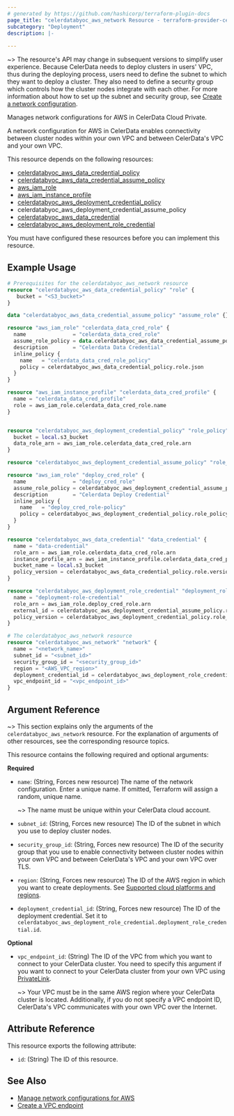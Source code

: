 ```yaml
---
# generated by https://github.com/hashicorp/terraform-plugin-docs
page_title: "celerdatabyoc_aws_network Resource - terraform-provider-celerdatabyoc"
subcategory: "Deployment"
description: |-
  
---
```


~> The resource's API may change in subsequent versions to simplify user experience.
Because CelerData needs to deploy clusters in users' VPC, thus during the deploying process, users need to define the subnet to which they want to deploy a cluster. They also need to define a security group which controls how the cluster nodes integrate with each other. For more information about how to set up the subnet and security group, see [Create a network configuration](https://docs.celerdata.com/en-us/main/cloud_settings/aws_cloud_settings/manage_aws_network_configurations#create-a-network-configuration).

Manages network configurations for AWS in CelerData Cloud Private.

A network configuration for AWS in CelerData enables connectivity between cluster nodes within your own VPC and between CelerData's VPC and your own VPC.

This resource depends on the following resources:

- [celerdatabyoc_aws_data_credential_policy](../resources/aws_data_credential_policy.md)
- [celerdatabyoc_aws_data_credential_assume_policy](../resources/aws_deployment_credential_assume_policy.md)
- [aws_iam_role](https://registry.terraform.io/providers/hashicorp/aws/latest/docs/resources/iam_role)
- [aws_iam_instance_profile](https://registry.terraform.io/providers/hashicorp/aws/latest/docs/resources/iam_instance_profile)
- [celerdatabyoc_aws_deployment_credential_policy](../resources/aws_deployment_credential_policy.md)
- celerdatabyoc_aws_deployment_credential_assume_policy
- [celerdatabyoc_aws_data_credential](../resources/aws_data_credential.md)
- [celerdatabyoc_aws_deployment_role_credential](../resources/aws_deployment_role_credential.md)

You must have configured these resources before you can implement this resource.

## Example Usage

```terraform
# Prerequisites for the celerdatabyoc_aws_network resource
resource "celerdatabyoc_aws_data_credential_policy" "role" {
   bucket = "<S3_bucket>"
}

data "celerdatabyoc_aws_data_credential_assume_policy" "assume_role" {}

resource "aws_iam_role" "celerdata_data_cred_role" {
  name               = "celerdata_data_cred_role"
  assume_role_policy = data.celerdatabyoc_aws_data_credential_assume_policy.assume_role.json
  description        = "Celerdata Data Credential"
  inline_policy {
    name   = "celerdata_data_cred_role_policy"
    policy = celerdatabyoc_aws_data_credential_policy.role.json
  }
}

resource "aws_iam_instance_profile" "celerdata_data_cred_profile" {
  name = "celerdata_data_cred_profile"
  role = aws_iam_role.celerdata_data_cred_role.name
}


resource "celerdatabyoc_aws_deployment_credential_policy" "role_policy" {
  bucket = local.s3_bucket
  data_role_arn = aws_iam_role.celerdata_data_cred_role.arn 
}

resource "celerdatabyoc_aws_deployment_credential_assume_policy" "role_policy" {}

resource "aws_iam_role" "deploy_cred_role" {
  name               = "deploy_cred_role"
  assume_role_policy = celerdatabyoc_aws_deployment_credential_assume_policy.role_policy.json
  description        = "Celerdata Deploy Credential"
  inline_policy {
    name   = "deploy_cred_role-policy"
    policy = celerdatabyoc_aws_deployment_credential_policy.role_policy.json 
  }
}

resource "celerdatabyoc_aws_data_credential" "data_credential" {
  name = "data-credential"
  role_arn = aws_iam_role.celerdata_data_cred_role.arn 
  instance_profile_arn = aws_iam_instance_profile.celerdata_data_cred_profile.arn
  bucket_name = local.s3_bucket
  policy_version = celerdatabyoc_aws_data_credential_policy.role.version
}

resource "celerdatabyoc_aws_deployment_role_credential" "deployment_role_credential" {
  name = "deployment-role-credential"
  role_arn = aws_iam_role.deploy_cred_role.arn
  external_id = celerdatabyoc_aws_deployment_credential_assume_policy.role_policy.external_id 
  policy_version = celerdatabyoc_aws_deployment_credential_policy.role_policy.version 
}

# The celerdatabyoc_aws_network resource
resource "celerdatabyoc_aws_network" "network" {
  name = "<network_name>"
  subnet_id = "<subnet_id>"
  security_group_id = "<security_group_id>"
  region = "<AWS_VPC_region>"
  deployment_credential_id = celerdatabyoc_aws_deployment_role_credential.deployment_role_credential.id
  vpc_endpoint_id = "<vpc_endpoint_id>"
}
```

## Argument Reference

~> This section explains only the arguments of the `celerdatabyoc_aws_network` resource. For the explanation of arguments of other resources, see the corresponding resource topics.

This resource contains the following required and optional arguments:

**Required**

- `name`: (String, Forces new resource) The name of the network configuration. Enter a unique name. If omitted, Terraform will assign a random, unique name.

  ~> The name must be unique within your CelerData cloud account.

- `subnet_id`: (String, Forces new resource) The ID of the subnet in which you use to deploy cluster nodes.

- `security_group_id`: (String, Forces new resource) The ID of the security group that you use to enable connectivity between cluster nodes within your own VPC and between CelerData's VPC and your own VPC over TLS.

- `region`: (String, Forces new resource) The ID of the AWS region in which you want to create deployments. See [Supported cloud platforms and regions](https://docs.celerdata.com/private/main/get_started/cloud_platforms_and_regions).

- `deployment_credential_id`: (String, Forces new resource) The ID of the deployment credential. Set it to `celerdatabyoc_aws_deployment_role_credential.deployment_role_credential.id`.

**Optional**

- `vpc_endpoint_id`: (String) The ID of the VPC from which you want to connect to your CelerData cluster. You need to specify this argument if you want to connect to your CelerData cluster from your own VPC using [PrivateLink](https://docs.aws.amazon.com/whitepapers/latest/aws-vpc-connectivity-options/aws-privatelink.html).
  
  ~> Your VPC must be in the same AWS region where your CelerData cluster is located. Additionally, if you do not specify a VPC endpoint ID, CelerData's VPC communicates with your own VPC over the Internet.

## Attribute Reference

This resource exports the following attribute:

- `id`: (String) The ID of this resource.

## See Also

- [Manage network configurations for AWS](https://docs.celerdata.com/en-us/main/cloud_settings/aws_cloud_settings/manage_aws_network_configurations)
- [Create a VPC endpoint](https://docs.celerdata.com/en-us/main/aws/create_vpc_endpoint)
